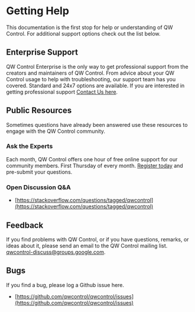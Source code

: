 # Getting Help

This documentation is the first stop for help or understanding of QW Control.  For additional support options check out the list below.

## Enterprise Support

QW Control Enterprise is the only way to get professional support from the creators and maintainers of QW Control. From advice about your QW Control usage to help with troubleshooting, our support team has you covered. Standard and 24x7 options are available.  If you are interested in getting professional support [Contact Us here](https://www.qwcontrol.com/contact).

## Public Resources

Sometimes questions have already been answered use these resources to engage with the QW Control community.

### Ask the Experts

Each month, QW Control offers one hour of free online support for our community members.  First Thursday of every month.  [Register today](https://www.qwcontrol.com/en-us/asktheqwcontrolexpert) and pre-submit your questions.

### Open Discussion Q&A

- [https://stackoverflow.com/questions/tagged/qwcontrol](https://stackoverflow.com/questions/tagged/qwcontrol)

## Feedback

If you find problems with QW Control, or if you have questions, remarks, or
ideas about it, please send an email to the QW Control mailing list.
[qwcontrol-discuss@groups.google.com](mailto:qwcontrol-discuss@groups.google.com).

## Bugs

If you find a bug, please log a Github issue here.

- [https://github.com/qwcontrol/qwcontrol/issues](https://github.com/qwcontrol/qwcontrol/issues)
